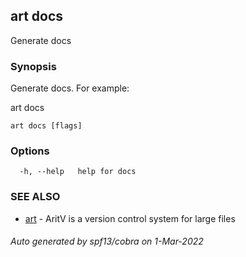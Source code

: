 ## art docs

Generate docs

### Synopsis

Generate docs. For example:

art docs

```
art docs [flags]
```

### Options

```
  -h, --help   help for docs
```

### SEE ALSO

* [art](art.md)	 - AritV is a version control system for large files

###### Auto generated by spf13/cobra on 1-Mar-2022

